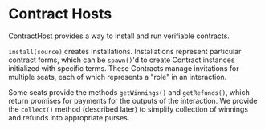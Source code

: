 # Contract Hosts

ContractHost provides a way to install and run verifiable contracts.

`install(source)` creates Installations. Installations represent particular
contract forms, which can be `spawn()`'d to create Contract instances
initialized with specific terms. These Contracts manage invitations for
multiple seats, each of which represents a "role" in an interaction.

Some seats provide the methods `getWinnings()` and `getRefunds()`, which return
promises for payments for the outputs of the interaction. We provide the
`collect()` method (described later) to simplify collection of winnings and
refunds into appropriate purses.
